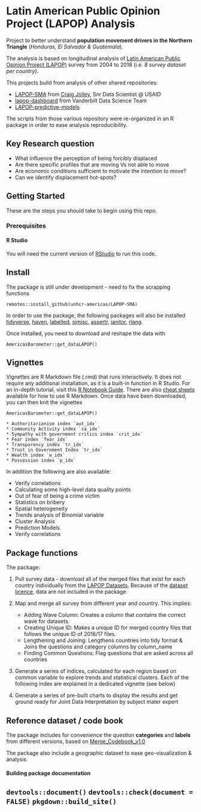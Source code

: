 # Latin American Public Opinion Project (LAPOP) Analysis

Project to better understand __population movement drivers in the Northern Triangle__ (_Honduras, El Salvador & Guatemala_).

The analysis is based on longitudinal analysis of [Latin American Public Opinion Project (LAPOP)](http://datasets.americasbarometer.org/database/index.php) survey from 2004 to 2018 (_i.e. 8 survey dataset per country_).

This projects build from analysis of other shared repositories:

 * [LAPOP-SMA](https://github.com/ccjolley/LAPOP-SMA) from [Craig Jolley](jolleycraig@gmail.com), Snr Data Scientist @ USAID
 * [lapop-dashboard](https://github.com/vanderbilt-data-science/lapop-dashboard) from Vanderbilt Data Science Team
 * [LAPOP-predictive-models](https://github.com/carmen-canedo/LAPOP-predictive-models)
 
The scripts from those various repository were re-organized in an R package in order to ease analysis reproducibility.

## Key Research question

* What influence the perception of being forcibly displaced
* Are there specific profiles that are moving Vs not able to move
* Are economic conditions sufficient to motivate the intention to move?
* Can we identify displacement hot-spots?

 

 
## Getting Started
These are the steps you should take to begin using this repo.

### Prerequisites 

#### R Studio
You will need the current version of [RStudio](https://www.rstudio.com/products/rstudio/#Desktop) to run this code.

## Install

The package is still under development - need to fix the scrapping functions

```{r}
remotes::install_github(unhcr-americas/LAPOP-SMA)
```

In order to use the package, the following packages will also be installed [tidyverse](https://www.tidyverse.org/packages/), [haven](https://cran.r-project.org/web/packages/haven/haven.pdf), [labelled](https://cran.r-project.org/web/packages/labelled/vignettes/intro_labelled.html), [sjmisc](https://cran.r-project.org/web/packages/sjmisc/sjmisc.pdf), [assertr](https://cran.r-project.org/web/packages/assertr/vignettes/assertr.html), [janitor](https://cran.r-project.org/web/packages/janitor/janitor.pdf), [rlang](https://cran.r-project.org/web/packages/rlang/rlang.pdf).

Once installed, you need to download and reshape the data with 
```{r}
AmericasBarometer::get_dataLAPOP()
```

## Vignettes

Vignettes are R Markdown file (.rmd) that runs interactively. It does not require any additional installation, as it is a built-in function in R Studio. For an in-depth tutorial, visit this [R Notebook Guide](https://bookdown.org/yihui/rmarkdown/notebook.html). There are also [cheat sheets](https://www.rstudio.com/wp-content/uploads/2015/02/rmarkdown-cheatsheet.pdf) available for how to use R Markdown.
Once data have been downloaded, you can then knit the vignettes 
```{r}
AmericasBarometer::get_dataLAPOP()
```



    * Authoritarianism index `aut_idx`
    * Community Activity index `ca_idx`
    * Sympathy with government critics index `crit_idx`
    * Fear index `fear_idx`
    * Transparency index `tr_idx`
    * Trust in Government Index `tr_idx`
    * Wealth index `w_idx`
    * Possession index `p_idx`
    
In addition the following are also available:

 * Verify correlations
 * Calculating some high-level data quality points
 * Out of fear of being a crime victim
 * Statistics on bribery
 * Spatial heterogeneity
 * Trends analysis of Binomial variable
 * Cluster Analysis
 * Prediction Models
 * Verify correlations


## Package functions

The package:

 1. Pull survey data - download all of the merged files that exist for each country individually from the [LAPOP Datasets](http://datasets.americasbarometer.org/database/index.php). Because of the [dataset licence](datasets.americasbarometer.org/database/agreement.html), data are not included in the package

 2. Map and merge all survey from different year and country. This implies:
    * Adding Wave Column: Creates a column that contains the correct wave for datasets.
    * Creating Unique ID: Makes a unique ID for merged country files that follows the unique ID of 2016/17 files.
    * Lengthening and Joining: Lengthens countries into tidy format & Joins the questions and category columns by column_name
    * Finding Common Questions: Flag questions that are asked across all countries
    
    
 3. Generate a series of indices, calculated for each region based on common variable to explore trends and statistical clusters. Each of the following index are explained in a dedicated vignette (see below)
 
 4. Generate a series of pre-built charts to display the results and get ground ready for Joint Data Interpretation by subject mater expert
 
 

## Reference dataset / code book
The package includes for convenience the question __categories__ and __labels__ from different versions, based on [Merge_Codebook_v1.0](http://datasets.americasbarometer.org/database/files/2004-2018%20LAPOP%20AmericasBarometer%20Merge_Codebook_v1.0_FREE_W.pdf)

The package also include a geographic dataset to ease geo-visualization & analysis


#### Building package documentation 

`devtools::document()`
`devtools::check(document = FALSE)`
`pkgdown::build_site()`
------------